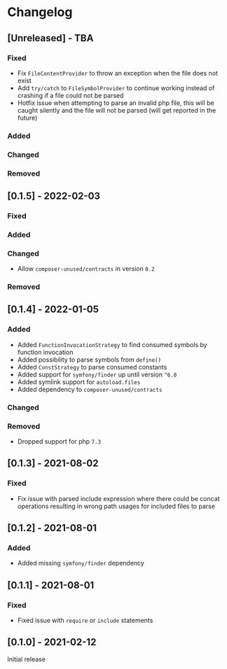 # Changelog

## [Unreleased] - TBA
### Fixed
- Fix `FileContentProvider` to throw an exception when the file does not exist
- Add `try/catch` to `FileSymbolProvider` to continue working instead of crashing if a file could not be parsed
- Hotfix issue when attempting to parse an invalid php file, this will be caught silently and the file will not be parsed (will get reported in the future)
### Added
### Changed
### Removed

## [0.1.5] - 2022-02-03
### Fixed
### Added
### Changed
- Allow `composer-unused/contracts` in version `0.2`
### Removed

## [0.1.4] - 2022-01-05
### Added
- Added `FunctionInvocationStrategy` to find consumed symbols by function invocation
- Added possibility to parse symbols from `define()`
- Added `ConstStrategy` to parse consumed constants
- Added support for `symfony/finder` up until version `^6.0`
- Added symlink support for `autoload.files`
- Added dependency to `composer-unused/contracts`
### Changed
### Removed
- Dropped support for php `7.3`

## [0.1.3] - 2021-08-02
### Fixed
- Fix issue with parsed include expression where there could be concat operations
  resulting in wrong path usages for included files to parse

## [0.1.2] - 2021-08-01
### Added
- Added missing `symfony/finder` dependency

## [0.1.1] - 2021-08-01
### Fixed
- Fixed issue with `require` or `include` statements

## [0.1.0] - 2021-02-12
Initial release

